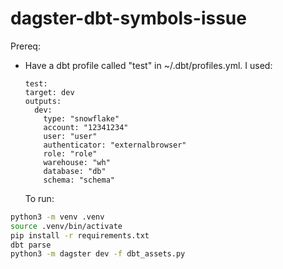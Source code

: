 # dagster-dbt-symbols-issue

Prereq:

- Have a dbt profile called "test" in ~/.dbt/profiles.yml.
  I used:

  ```
  test:
  target: dev
  outputs:
    dev:
      type: "snowflake"
      account: "12341234"
      user: "user"
      authenticator: "externalbrowser"
      role: "role"
      warehouse: "wh"
      database: "db"
      schema: "schema"
  ```

  To run:

```sh
python3 -m venv .venv
source .venv/bin/activate
pip install -r requirements.txt
dbt parse
python3 -m dagster dev -f dbt_assets.py
```
